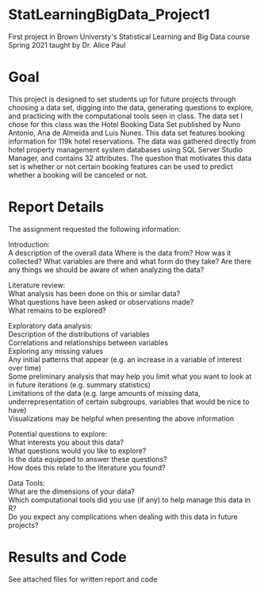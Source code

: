 # StatLearningBigData_Project1

First project in Brown Universty's Statistical Learning and Big Data course Spring 2021 taught by Dr. Alice Paul

# Goal

This project is designed to set students up for future projects through choosing a data set, digging into the data, generating questions to explore, and practicing with the computational tools seen in class. The data set I chose for this class was the Hotel Booking Data Set published by Nuno Antonio, Ana de Almeida and Luis Nunes. This data set features booking information for 119k hotel reservations. The data was gathered directly from hotel property management system databases using SQL Server Studio Manager, and contains 32 attributes. The question that motivates this data set is whether or not certain booking features can be used to predict whether a booking will be canceled or not.

# Report Details
The assignment requested the  following information:

Introduction:  
A description of the overall data
Where is the data from? How was it collected?
What variables are there and what form do they take?
Are there any things we should be aware of when analyzing the data?

Literature review:  
What analysis has been done on this or similar data?  
What questions have been asked or observations made?  
What remains to be explored?  

Exploratory data analysis:  
Description of the distributions of variables  
Correlations and relationships between variables  
Exploring any missing values  
Any initial patterns that appear (e.g. an increase in a variable of interest over time)  
Some preliminary analysis that may help you limit what you want to look at in future iterations (e.g. summary statistics)  
Limitations of the data (e.g. large amounts of missing data, underrepresentation of certain subgroups, variables that would be nice to have)  
Visualizations may be helpful when presenting the above information  

Potential questions to explore:   
What interests you about this data?  
What questions would you like to explore?  
Is the data equipped to answer these questions?  
How does this relate to the literature you found?  

Data Tools:  
What are the dimensions of your data?  
Which computational tools did you use (if any) to help manage this data in R?  
Do you expect any complications when dealing with this data in future projects?  



# Results and Code

See attached files for written report and code


